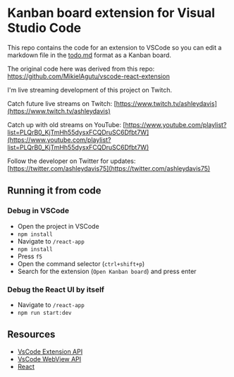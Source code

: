 # Kanban board extension for Visual Studio Code

This repo contains the code for an extension to VSCode so you can edit a markdown file in the [todo.md](https://github.com/todomd/todo.md) format as a Kanban board.

The original code here was derived from this repo: https://github.com/MikielAgutu/vscode-react-extension

I'm live streaming development of this project on Twitch.

Catch future live streams on Twitch: [https://www.twitch.tv/ashleydavis](https://www.twitch.tv/ashleydavis)

Catch up with old streams on YouTube: [https://www.youtube.com/playlist?list=PLQrB0_KjTmHh55dysxFCQDruSC6Dfbt7W](https://www.youtube.com/playlist?list=PLQrB0_KjTmHh55dysxFCQDruSC6Dfbt7W)

Follow the developer on Twitter for updates: [https://twitter.com/ashleydavis75](https://twitter.com/ashleydavis75)

## Running it from code

### Debug in VSCode

- Open the project in VSCode
- `npm install`
- Navigate to `/react-app`
- `npm install`
- Press `f5`
- Open the command selector (`ctrl+shift+p`)
- Search for the extension (`Open Kanban board`) and press enter

### Debug the React UI by itself

- Navigate to `/react-app`
- `npm run start:dev`

## Resources

- [VsCode Extension API](https://code.visualstudio.com/api)
- [VsCode WebView API](https://code.visualstudio.com/api/extension-guides/webview)
- [React](https://reactjs.org/)

